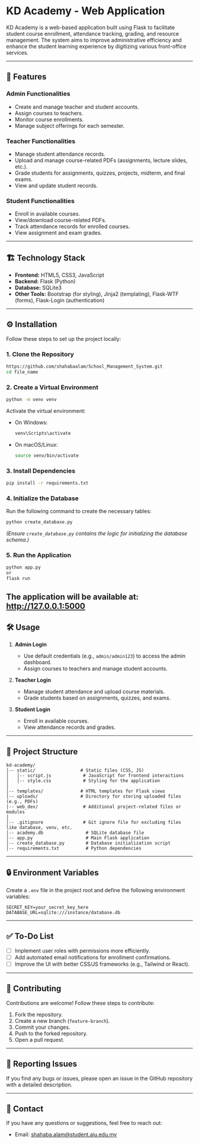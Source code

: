 # KD Academy - Web Application

KD Academy is a web-based application built using Flask to facilitate student course enrollment, attendance tracking, grading, and resource management. The system aims to improve administrative efficiency and enhance the student learning experience by digitizing various front-office services.

---

## 🚀 Features

### Admin Functionalities
- Create and manage teacher and student accounts.
- Assign courses to teachers.
- Monitor course enrollments.
- Manage subject offerings for each semester.

### Teacher Functionalities
- Manage student attendance records.
- Upload and manage course-related PDFs (assignments, lecture slides, etc.).
- Grade students for assignments, quizzes, projects, midterm, and final exams.
- View and update student records.

### Student Functionalities
- Enroll in available courses.
- View/download course-related PDFs.
- Track attendance records for enrolled courses.
- View assignment and exam grades.

---

## 🏗️ Technology Stack

- **Frontend:** HTML5, CSS3, JavaScript
- **Backend:** Flask (Python)
- **Database:** SQLite3
- **Other Tools:** Bootstrap (for styling), Jinja2 (templating), Flask-WTF (forms), Flask-Login (authentication)

---

## ⚙️ Installation

Follow these steps to set up the project locally:

### 1. Clone the Repository

```bash
https://github.com/shahabaalam/School_Management_System.git
cd file_name
```

### 2. Create a Virtual Environment

```bash
python -m venv venv
```

Activate the virtual environment:

- On Windows:
  ```bash
  venv\Scripts\activate
  ```

- On macOS/Linux:
  ```bash
  source venv/bin/activate
  ```

### 3. Install Dependencies

```bash
pip install -r requirements.txt
```

### 4. Initialize the Database

Run the following command to create the necessary tables:

```bash
python create_database.py
```

*(Ensure `create_database.py` contains the logic for initializing the database schema.)*

### 5. Run the Application

```bash
python app.py
or
flask run
```

The application will be available at:  
**http://127.0.0.1:5000**
---

## 🛠️ Usage

1. **Admin Login**  
   - Use default credentials (e.g., `admin/admin123`) to access the admin dashboard.
   - Assign courses to teachers and manage student accounts.

2. **Teacher Login**  
   - Manage student attendance and upload course materials.
   - Grade students based on assignments, quizzes, and exams.

3. **Student Login**  
   - Enroll in available courses.
   - View attendance records and grades.

---

## 📂 Project Structure

```
kd-academy/
│-- static/                 # Static files (CSS, JS)
│   │-- script.js            # JavaScript for frontend interactions
│   │-- style.css            # Styling for the application
│
│-- templates/              # HTML templates for Flask views
│-- uploads/                # Directory for storing uploaded files (e.g., PDFs)
│-- web_dev/                 # Additional project-related files or modules
│
│-- .gitignore               # Git ignore file for excluding files like database, venv, etc.
│-- academy.db                # SQLite database file
│-- app.py                    # Main Flask application
│-- create_database.py        # Database initialization script
│-- requirements.txt          # Python dependencies
```

---

## 🔒 Environment Variables

Create a `.env` file in the project root and define the following environment variables:

```
SECRET_KEY=your_secret_key_here
DATABASE_URL=sqlite:///instance/database.db
```

---

## ✅ To-Do List

- [ ] Implement user roles with permissions more efficiently.
- [ ] Add automated email notifications for enrollment confirmations.
- [ ] Improve the UI with better CSS/JS frameworks (e.g., Tailwind or React).

---

## 🤝 Contributing

Contributions are welcome! Follow these steps to contribute:

1. Fork the repository.
2. Create a new branch (`feature-branch`).
3. Commit your changes.
4. Push to the forked repository.
5. Open a pull request.

---

## 🐛 Reporting Issues

If you find any bugs or issues, please open an issue in the GitHub repository with a detailed description.

---

## 📧 Contact

If you have any questions or suggestions, feel free to reach out:

- Email: shahaba.alam@student.aiu.edu.my
